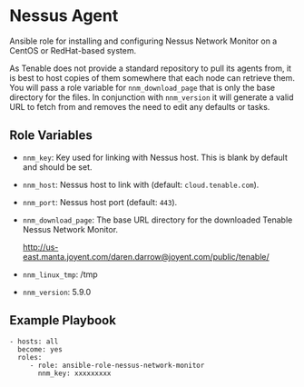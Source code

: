 Nessus Agent
============

Ansible role for installing and configuring Nessus Network Monitor on a CentOS or RedHat-based system.

As Tenable does not provide a standard repository to pull its agents from, it is best to host copies of them somewhere that each node can retrieve them.  You will pass a role variable for `nnm_download_page` that is only the base directory for the files.  In conjunction with `nnm_version` it will generate a valid URL to fetch from and removes the need to edit any defaults or tasks.

Role Variables
--------------

- `nnm_key`: Key used for linking with Nessus host. This is blank by default and should be set.

- `nnm_host`: Nessus host to link with (default: `cloud.tenable.com`).

- `nnm_port`: Nessus host port (default: `443`).

- `nnm_download_page`: The base URL directory for the downloaded Tenable Nessus Network Monitor.

    http://us-east.manta.joyent.com/daren.darrow@joyent.com/public/tenable/

- `nnm_linux_tmp`: /tmp


- `nnm_version`: 5.9.0

Example Playbook
----------------

    - hosts: all
      become: yes
      roles:
         - role: ansible-role-nessus-network-monitor
           nnm_key: xxxxxxxxx
